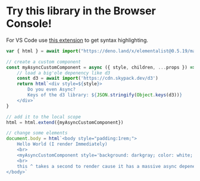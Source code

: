 # Try this library in the Browser Console!

For VS Code use [this extension](https://marketplace.visualstudio.com/items?itemName=pushqrdx.inline-html) to get syntax highlighting.

```js
var { html } = await import("https://deno.land/x/elementalist@0.5.19/main/deno.js?code")

// create a custom component
const myAsyncCustomComponent = async ({ style, children, ...props }) => {
    // load a big'ole depenency like d3
    const d3 = await import('https://cdn.skypack.dev/d3')
    return html`<div style=${style}>
        Do you even Async?
        Keys of the d3 library: ${JSON.stringify(Object.keys(d3))}
    </div>`
}

// add it to the local scope
html = html.extend({myAsyncCustomComponent})

// change some elements
document.body = html`<body style="padding:1rem;">
    Hello World (I render Immediately)
    <br>
    <myAsyncCustomComponent style='background: darkgray; color: white; padding: 1rem; border-radius: 1rem; margin: 0.3rem;' />
    <br>
    this ^ takes a second to render cause it has a massive async depenency
</body>`

```
